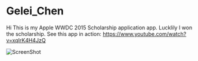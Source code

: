 # Gelei_Chen
Hi This is my Apple WWDC 2015 Scholarship application app.
Lucklily I won the scholarship.
See this app in action:
https://www.youtube.com/watch?v=xqIrK4H4JzQ

![ScreenShot](https://c2.staticflickr.com/6/5343/16952235424_229d66e850_z.jpg)
